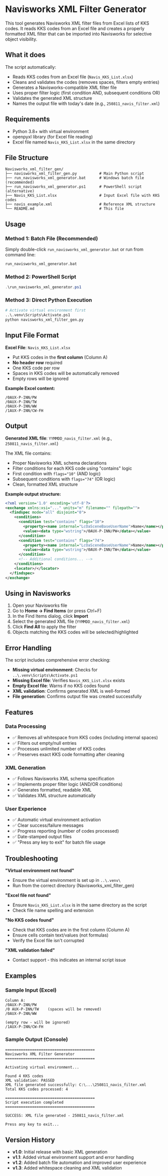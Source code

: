 # Navisworks XML Filter Generator

This tool generates Navisworks XML filter files from Excel lists of KKS codes. It reads KKS codes from an Excel file and creates a properly formatted XML filter that can be imported into Navisworks for selective object visibility.

## What it does

The script automatically:
- Reads KKS codes from an Excel file (`Navis_KKS_List.xlsx`)
- Cleans and validates the codes (removes spaces, filters empty entries)
- Generates a Navisworks-compatible XML filter file
- Uses proper filter logic (first condition AND, subsequent conditions OR)
- Validates the generated XML structure
- Names the output file with today's date (e.g., `250811_navis_filter.xml`)

## Requirements

- Python 3.8+ with virtual environment
- openpyxl library (for Excel file reading)
- Excel file named `Navis_KKS_List.xlsx` in the same directory

## File Structure

```
Navisworks_xml_filter_gen/
├── navisworks_xml_filter_gen.py          # Main Python script
├── run_navisworks_xml_generator.bat      # Windows batch file (recommended)
├── run_navisworks_xml_generator.ps1      # PowerShell script (alternative)
├── Navis_KKS_List.xlsx                   # Input Excel file with KKS codes
├── navis_example.xml                     # Reference XML structure
└── README.md                             # This file
```

## Usage

### Method 1: Batch File (Recommended)
Simply double-click `run_navisworks_xml_generator.bat` or run from command line:
```cmd
run_navisworks_xml_generator.bat
```

### Method 2: PowerShell Script
```powershell
.\run_navisworks_xml_generator.ps1
```

### Method 3: Direct Python Execution
```bash
# Activate virtual environment first
..\.venv\Scripts\Activate.ps1
python navisworks_xml_filter_gen.py
```

## Input File Format

**Excel File**: `Navis_KKS_List.xlsx`
- Put KKS codes in the **first column** (Column A)
- **No header row** required
- One KKS code per row
- Spaces in KKS codes will be automatically removed
- Empty rows will be ignored

**Example Excel content:**
```
/0AUX-P-INN/PW
/0AUX-P-INN/TW
/0AUX-P-INN/WW
/1AUX-P-INN/CW-FH
```

## Output

**Generated XML file**: `YYMMDD_navis_filter.xml` (e.g., `250811_navis_filter.xml`)

The XML file contains:
- Proper Navisworks XML schema declarations
- Filter conditions for each KKS code using "contains" logic
- First condition with `flags="10"` (AND logic)
- Subsequent conditions with `flags="74"` (OR logic)
- Clean, formatted XML structure

**Example output structure:**
```xml
<?xml version='1.0' encoding='utf-8'?>
<exchange xmlns:xsi="..." units="m" filename="" filepath="">
  <findspec mode="all" disjoint="0">
    <conditions>
      <condition test="contains" flags="10">
        <property><name internal="LcOaSceneBaseUserName">Name</name></property>
        <value><data type="wstring">/0AUX-P-INN/PW</data></value>
      </condition>
      <condition test="contains" flags="74">
        <property><name internal="LcOaSceneBaseUserName">Name</name></property>
        <value><data type="wstring">/0AUX-P-INN/TW</data></value>
      </condition>
      <!-- Additional conditions... -->
    </conditions>
    <locator>/</locator>
  </findspec>
</exchange>
```

## Using in Navisworks

1. Open your Navisworks file
2. Go to **Home → Find Items** (or press Ctrl+F)
3. In the Find Items dialog, click **Import**
4. Select the generated XML file (`YYMMDD_navis_filter.xml`)
5. Click **Find All** to apply the filter
6. Objects matching the KKS codes will be selected/highlighted

## Error Handling

The script includes comprehensive error checking:
- **Missing virtual environment**: Checks for `..\.venv\Scripts\Activate.ps1`
- **Missing Excel file**: Verifies `Navis_KKS_List.xlsx` exists
- **Empty Excel file**: Warns if no KKS codes found
- **XML validation**: Confirms generated XML is well-formed
- **File generation**: Confirms output file was created successfully

## Features

### Data Processing
- ✅ Removes all whitespace from KKS codes (including internal spaces)
- ✅ Filters out empty/null entries
- ✅ Processes unlimited number of KKS codes
- ✅ Preserves exact KKS code formatting after cleaning

### XML Generation
- ✅ Follows Navisworks XML schema specification
- ✅ Implements proper filter logic (AND/OR conditions)
- ✅ Generates formatted, readable XML
- ✅ Validates XML structure automatically

### User Experience
- ✅ Automatic virtual environment activation
- ✅ Clear success/failure messages
- ✅ Progress reporting (number of codes processed)
- ✅ Date-stamped output files
- ✅ "Press any key to exit" for batch file usage

## Troubleshooting

**"Virtual environment not found"**
- Ensure the virtual environment is set up in `..\.venv\`
- Run from the correct directory (Navisworks_xml_filter_gen)

**"Excel file not found"**
- Ensure `Navis_KKS_List.xlsx` is in the same directory as the script
- Check file name spelling and extension

**"No KKS codes found"**
- Check that KKS codes are in the first column (Column A)
- Ensure cells contain text/values (not formulas)
- Verify the Excel file isn't corrupted

**"XML validation failed"**
- Contact support - this indicates an internal script issue

## Examples

### Sample Input (Excel)
```
Column A:
/0AUX-P-INN/PW
/0 AUX-P-INN/TW    (spaces will be removed)
/0AUX-P-INN/WW

(empty row - will be ignored)
/1AUX-P-INN/CW-FH
```

### Sample Output (Console)
```
========================================
Navisworks XML Filter Generator
========================================

Activating virtual environment...

Found 4 KKS codes
XML validation: PASSED
XML file generated successfully: C:\...\250811_navis_filter.xml
Total KKS codes processed: 4

========================================
Script execution completed
========================================

SUCCESS: XML file generated - 250811_navis_filter.xml

Press any key to exit...
```

## Version History

- **v1.0**: Initial release with basic XML generation
- **v1.1**: Added virtual environment support and error handling
- **v1.2**: Added batch file automation and improved user experience
- **v1.3**: Added whitespace cleaning and XML validation
